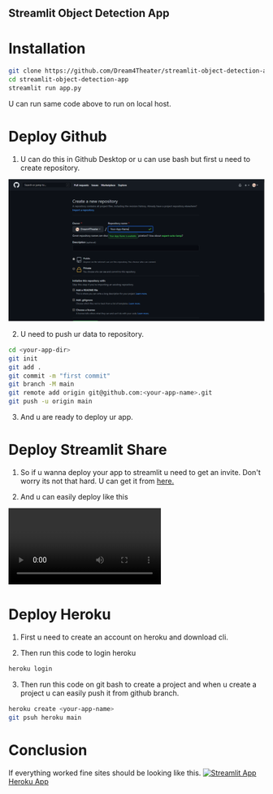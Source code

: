 ## Streamlit Object Detection App

# Installation

```bash
git clone https://github.com/Dream4Theater/streamlit-object-detection-app
cd streamlit-object-detection-app
streamlit run app.py
```

U can run same code above to run on local host.

# Deploy Github

1. U can do this in Github Desktop or u can use bash but first u need to create repository.

![alt text](https://github.com/Dream4Theater/streamlit-object-detection-app/blob/main/images/image1.PNG?raw=true)

2. U need to push ur data to repository.

```bash
cd <your-app-dir>
git init
git add .
git commit -m "first commit"
git branch -M main
git remote add origin git@github.com:<your-app-name>.git
git push -u origin main
```

3. And u are ready to deploy ur app.

# Deploy Streamlit Share

1. So if u wanna deploy your app to streamlit u need to get an invite. Don't worry its not that hard. U can get it from [here.](https://streamlit.io/sharing)

2. And u can easily deploy like this

![alt text](https://github.com/Dream4Theater/streamlit-object-detection-app/blob/main/images/streamlit_sharing_silent.mp4?raw=true)

# Deploy Heroku

1. First u need to create an account on heroku and download cli.

2. Then run this code to login heroku

```bash
heroku login
```
3. Then run this code on git bash to create a project and when u create a project u can easily push it from github branch.

```bash
heroku create <your-app-name>
git psuh heroku main
```

# Conclusion

If everything worked fine sites should be looking like this.
[![Streamlit App](https://static.streamlit.io/badges/streamlit_badge_black_white.svg)](https://share.streamlit.io/dream4theater/streamlit-object-detection-app/main/app.py)
[Heroku App](https://streamlit-object-detection-app.herokuapp.com/)
